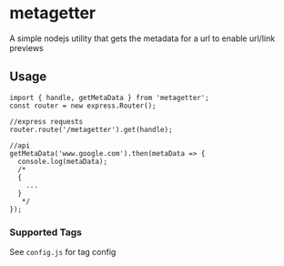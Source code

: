 # metagetter
A simple nodejs utility that gets the metadata for a url to enable url/link previews

## Usage
```
import { handle, getMetaData } from 'metagetter';
const router = new express.Router();

//express requests
router.route('/metagetter').get(handle);

//api
getMetaData('www.google.com').then(metaData => {
  console.log(metaData);
  /*
  {
    ...
  }
   */
});
```

### Supported Tags
See `config.js` for tag config
